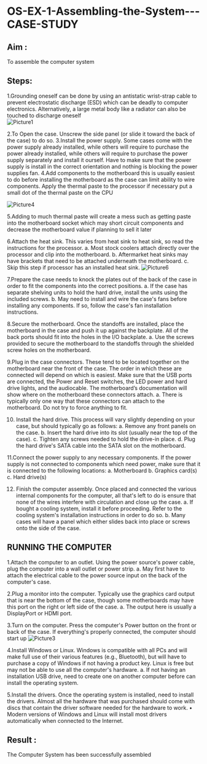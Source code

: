 # OS-EX-1-Assembling-the-System---CASE-STUDY

## Aim : 
To assemble the computer system


## Steps:
   
 1.Grounding oneself can be done by using an antistatic wrist-strap cable to prevent electrostatic discharge (ESD) which can be deadly to computer electronics. Alternatively, a large metal body like a radiator can also be touched to discharge oneself                                                                      
![Picture1](https://github.com/JAYAVARTHAN-P/OS-EX-1-Assembling-the-System---CASE-STUDY/assets/121369281/7327a514-8531-4f9f-868d-e08bf471b8e1)



 2.To Open the case. Unscrew the side panel (or slide it toward the back of the case) to do so.
 3.Install the power supply. Some cases come with the power supply already installed, while others will require to purchase the power already installed, while others will require to purchase the power supply separately and install it ourself. Have to make sure that the power supply is install in the correct orientation and nothing is blocking the power supplies fan.
 4.Add components to the motherboard this is usually easiest to do before installing the motherboard as the case can limit ability to wire components. Apply the thermal paste to the processor if necessary put a small dot of the thermal paste    on the CPU 

![Picture4](https://github.com/JAYAVARTHAN-P/OS-EX-1-Assembling-the-System---CASE-STUDY/assets/121369281/e3a4b029-5eff-4f86-90a2-f5a0ad66e4f5)

5.Adding to much thermal paste will create a mess such as getting paste into the     motherboard socket which may short circuit components and decrease the motherboard value if planning to sell it later

6.Attach the heat sink. This varies from heat sink to heat sink, so read the instructions for the processor. a. Most stock coolers attach directly over the processor and clip into the motherboard. b. Aftermarket heat sinks may have brackets that need to be attached underneath the motherboard. c. Skip this step if processor has an installed heat sink. 
![Picture6](https://github.com/JAYAVARTHAN-P/OS-EX-1-Assembling-the-System---CASE-STUDY/assets/121369281/cbf74d6e-9e80-4c3c-8118-0a2d85ca9841)

7.Prepare the case needs to knock the plates out of the back of the case in order to fit the components into the correct positions. a. If the case has separate shelving units to hold the hard drive, install the units using the included screws. b. May need to install and wire the case's fans before installing any components. If so, follow the case's fan installation instructions.       

8.Secure the motherboard. Once the standoffs are installed, place the motherboard in the case and push it up against the backplate. All of the back ports should fit into the holes in the I/O backplate. a. Use the screws provided to secure the motherboard to the standoffs through the shielded screw holes on the motherboard.

9.Plug in the case connectors. These tend to be located together on the motherboard near the front of the case. The order in which these are connected will depend on which is easiest. Make sure that the USB ports are connected, the Power and Reset switches, the LED power and hard drive lights, and the audiocable. The motherboard’s documentation will show where on the motherboard these connectors attach. a. There is typically only one way that these connectors can attach to the motherboard. Do not try to force anything to fit.

10. Install the hard drive. This process will vary slightly depending on your case, but should typically go as follows: a. Remove any front panels on the case. b. Insert the hard drive into its slot (usually near the top of the case). c. Tighten any screws needed to hold the drive-in place. d. Plug the hard drive's SATA cable into the SATA slot on the motherboard.

11.Connect the power supply to any necessary components. If the power supply is not connected to components which need power, make sure that it is connected to the following locations: a. Motherboard b. Graphics card(s) c. Hard drive(s)


12. Finish the computer assembly. Once placed and connected the various internal components for the computer, all that's left to do is ensure that none of the wires interfere with circulation and close up the case. a. If bought a cooling system, install it before proceeding. Refer to the cooling system's installation instructions in order to do so. b. Many cases will have a panel which either slides back into place or screws onto the side of the case.

## RUNNING THE COMPUTER
1.Attach the computer to an outlet. Using the power source's power cable, plug the   computer into a wall outlet or power strip. a. May first have to attach the electrical cable to the power source input on the back of the computer's case.

2.Plug a monitor into the computer. Typically use the graphics card output that is near the bottom of the case, though some motherboards may have this port on the right or left side of the case. a. The output here is usually a DisplayPort or HDMI port.

3.Turn on the computer. Press the computer's Power button on the front or back of the case. If everything's properly connected, the computer should start up
![Picture3](https://github.com/JAYAVARTHAN-P/OS-EX-1-Assembling-the-System---CASE-STUDY/assets/121369281/5c68d5df-4ac3-4489-a157-ee3473156b2f)

                            
4.Install Windows or Linux. Windows is compatible with all PCs and will make full use of their various features (e.g., Bluetooth), but will have to purchase a copy of Windows if not having a product key. Linux is free but may not be able to use all the computer's hardware. a. If not having an installation USB drive, need to create one on another computer before can install the operating system.
      
5.Install the drivers. Once the operating system is installed, need to install the drivers. Almost all the hardware that was purchased should come with discs that contain the driver software needed for the hardware to work. • Modern versions of Windows and Linux will install most drivers automatically when connected to the Internet.


## Result :
The Computer System has been successfully assembled
